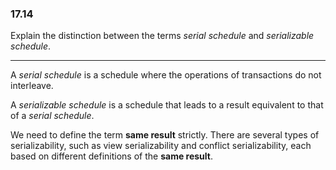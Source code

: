 ### 17.14

Explain the distinction between the terms <i>serial schedule</i> and <i>serializable schedule</i>.

---

A *serial schedule* is a schedule where the operations of transactions do not interleave.

A *serializable schedule* is a schedule that leads to a result equivalent to that of a *serial schedule*.

We need to define the term <b>same result</b> strictly. There are several types of serializability, such as view serializability and conflict serializability, each based on different definitions of the <b>same result</b>.






